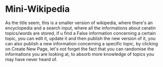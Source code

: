 # Mini-Wikipedia
As the title seem, 
this is a smaller version of wikipedia,
where there's an encyclopedia and a search input, 
where all the informations about ceratin topics/words are stored,
if u find a False information concerning a certain topic,
you can edit it, update it and then publish the new version of it,
you can also publish a new information concerning a specific topic, by clicking on Create New Page,
let's not forget the fact that you can randomise the informations you are looking at,
to absorb more knowledge of topics you may have never heard of.

